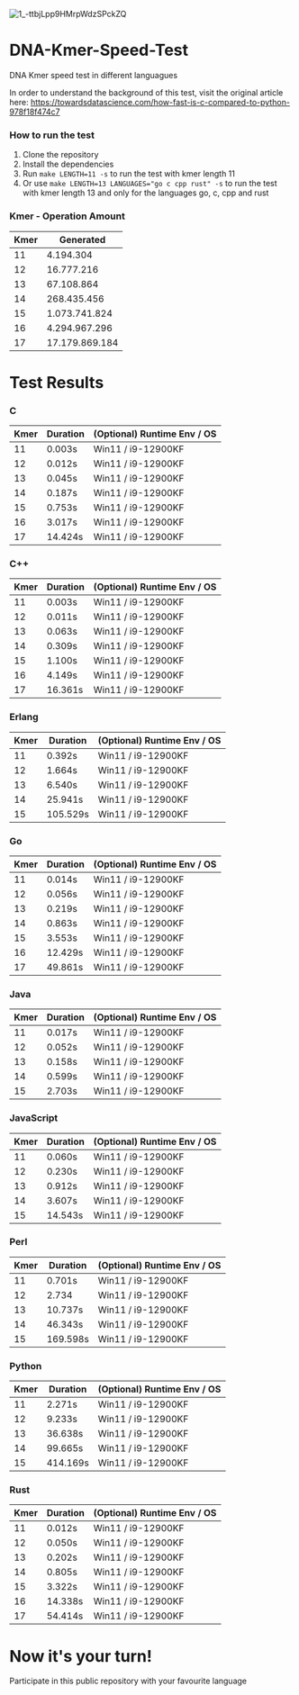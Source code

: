 ![1_-ttbjLpp9HMrpWdzSPckZQ](https://user-images.githubusercontent.com/28011628/204269417-e3068e15-e3f7-4cb1-9528-6df97f61ae25.png)



# DNA-Kmer-Speed-Test
DNA Kmer speed test in different languagues

In order to understand the background of this test, visit the original article here: https://towardsdatascience.com/how-fast-is-c-compared-to-python-978f18f474c7


### How to run the test

1. Clone the repository
2. Install the dependencies
3. Run `make LENGTH=11 -s` to run the test with kmer length 11
4. Or use `make LENGTH=13 LANGUAGES="go c cpp rust" -s` to run the test with kmer length 13 and only for the languages go, c, cpp and rust


### Kmer - Operation Amount

| Kmer | Generated |
|------|-----------|
| 11 | 4.194.304 |
| 12 | 16.777.216 |
| 13 | 67.108.864 |
| 14 | 268.435.456 |
| 15 | 1.073.741.824 |
| 16 | 4.294.967.296 |
| 17 | 17.179.869.184 |


# Test Results

### C

| Kmer | Duration | (Optional) Runtime Env / OS |
|------|----------|-----------------------------|
| 11 | 0.003s | Win11 / i9-12900KF |
| 12 | 0.012s | Win11 / i9-12900KF |
| 13 | 0.045s | Win11 / i9-12900KF |
| 14 | 0.187s | Win11 / i9-12900KF |
| 15 | 0.753s | Win11 / i9-12900KF |
| 16 | 3.017s | Win11 / i9-12900KF |
| 17 | 14.424s | Win11 / i9-12900KF |

### C++

| Kmer | Duration | (Optional) Runtime Env / OS |
|------|----------|-----------------------------|
| 11 | 0.003s | Win11 / i9-12900KF |
| 12 | 0.011s | Win11 / i9-12900KF |
| 13 | 0.063s | Win11 / i9-12900KF |
| 14 | 0.309s | Win11 / i9-12900KF |
| 15 | 1.100s | Win11 / i9-12900KF |
| 16 | 4.149s | Win11 / i9-12900KF |
| 17 | 16.361s | Win11 / i9-12900KF |

### Erlang

| Kmer | Duration | (Optional) Runtime Env / OS |
|------|----------|-----------------------------|
| 11 | 0.392s | Win11 / i9-12900KF |
| 12 | 1.664s | Win11 / i9-12900KF |
| 13 | 6.540s | Win11 / i9-12900KF |
| 14 | 25.941s | Win11 / i9-12900KF |
| 15 | 105.529s | Win11 / i9-12900KF |

### Go

| Kmer | Duration | (Optional) Runtime Env / OS |
|------|----------|-----------------------------|
| 11 | 0.014s | Win11 / i9-12900KF |
| 12 | 0.056s | Win11 / i9-12900KF |
| 13 | 0.219s | Win11 / i9-12900KF |
| 14 | 0.863s | Win11 / i9-12900KF |
| 15 | 3.553s | Win11 / i9-12900KF |
| 16 | 12.429s | Win11 / i9-12900KF |
| 17 | 49.861s | Win11 / i9-12900KF |

### Java

| Kmer | Duration | (Optional) Runtime Env / OS |
|------|----------|-----------------------------|
| 11 | 0.017s | Win11 / i9-12900KF |
| 12 | 0.052s | Win11 / i9-12900KF |
| 13 | 0.158s | Win11 / i9-12900KF |
| 14 | 0.599s | Win11 / i9-12900KF |
| 15 | 2.703s | Win11 / i9-12900KF |

### JavaScript

| Kmer | Duration | (Optional) Runtime Env / OS |
|------|----------|-----------------------------|
| 11 | 0.060s | Win11 / i9-12900KF |
| 12 | 0.230s | Win11 / i9-12900KF |
| 13 | 0.912s | Win11 / i9-12900KF |
| 14 | 3.607s | Win11 / i9-12900KF |
| 15 | 14.543s | Win11 / i9-12900KF |

### Perl

| Kmer | Duration | (Optional) Runtime Env / OS |
|------|----------|-----------------------------|
| 11 | 0.701s | Win11 / i9-12900KF |
| 12 | 2.734 | Win11 / i9-12900KF |
| 13 | 10.737s | Win11 / i9-12900KF |
| 14 | 46.343s | Win11 / i9-12900KF |
| 15 | 169.598s | Win11 / i9-12900KF |

### Python

| Kmer | Duration | (Optional) Runtime Env / OS |
|------|----------|-----------------------------|
| 11 | 2.271s | Win11 / i9-12900KF |
| 12 | 9.233s | Win11 / i9-12900KF |
| 13 | 36.638s | Win11 / i9-12900KF |
| 14 | 99.665s | Win11 / i9-12900KF |
| 15 | 414.169s | Win11 / i9-12900KF |

### Rust

| Kmer | Duration | (Optional) Runtime Env / OS |
|------|----------|-----------------------------|
| 11 | 0.012s | Win11 / i9-12900KF |
| 12 | 0.050s | Win11 / i9-12900KF |
| 13 | 0.202s | Win11 / i9-12900KF |
| 14 | 0.805s | Win11 / i9-12900KF |
| 15 | 3.322s | Win11 / i9-12900KF |
| 16 | 14.338s | Win11 / i9-12900KF |
| 17 | 54.414s | Win11 / i9-12900KF |



# Now it's your turn!

Participate in this public repository with your favourite language
